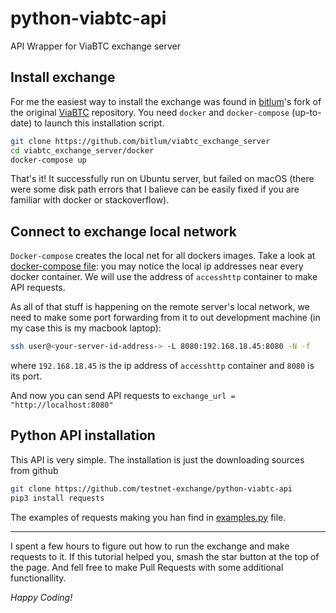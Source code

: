 # python-viabtc-api
API Wrapper for ViaBTC exchange server 

## Install exchange

For me the easiest way to install the exchange was found in [bitlum](https://github.com/bitlum)'s fork of the original [ViaBTC](https://github.com/viabtc/viabtc_exchange_server) repository. You need `docker` and `docker-compose` (up-to-date) to launch this installation script. 

``` bash
git clone https://github.com/bitlum/viabtc_exchange_server
cd viabtc_exchange_server/docker
docker-compose up
```

That's it! It successfully run on Ubuntu server, but failed on macOS (there were some disk path errors that I balieve can be easily fixed if you are familiar with docker or stackoverflow).

## Connect to exchange local network

`Docker-compose` creates the local net for all dockers images. Take a look at [docker-compose file](https://github.com/bitlum/viabtc_exchange_server/blob/master/docker/docker-compose.yml): you may notice the local ip addresses near every docker container. We will use the address of `accesshttp` container to make API requests. 

As all of that stuff is happening on the remote server's local network, we need to make some port forwarding from it to out development machine (in my case this is my macbook laptop):

``` bash
ssh user@<your-server-id-address-> -L 8080:192.168.18.45:8080 -N -f
```

where `192.168.18.45` is the ip address of `accesshttp` container and `8080` is its port. 

And now you can send API requests to `exchange_url = "http://localhost:8080"`

## Python API installation

This API is very simple. The installation is just the downloading sources from github

``` bash
git clone https://github.com/testnet-exchange/python-viabtc-api
pip3 install requests 
```

The examples of requests making you han find in [examples.py](https://github.com/testnet-exchange/python-viabtc-api/blob/master/example.py) file.

----

I spent a few hours to figure out how to run the exchange and make requests to it. If this tutorial helped you, smash the star button at the top of the page. And fell free to make Pull Requests with some additional functionallity. 

*Happy Coding!*
